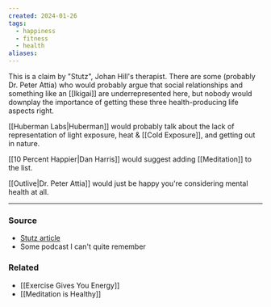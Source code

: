 ```yaml
---
created: 2024-01-26
tags:
  - happiness
  - fitness
  - health
aliases:
---
```

This is a claim by "Stutz", Johan Hill's therapist. There are some (probably Dr. Peter Attia) who would probably argue that social relationships and something like an [[Ikigai]] are underrepresented here, but nobody would downplay the importance of getting these three health-producing life aspects right. 

[[Huberman Labs|Huberman]] would probably talk about the lack of representation of light exposure, heat & [[Cold Exposure]], and getting out in nature. 

[[10 Percent Happier|Dan Harris]] would suggest adding [[Meditation]] to the list.

[[Outlive|Dr. Peter Attia]] would just be happy you're considering mental health at all.

****
### Source
- [Stutz article](https://theconversation.com/netflix-psychiatrist-phil-stutz-says-85-of-early-therapy-gains-are-down-to-lifestyle-changes-is-he-right-195567)
- Some podcast I can't quite remember

### Related
- [[Exercise Gives You Energy]]
- [[Meditation is Healthy]]